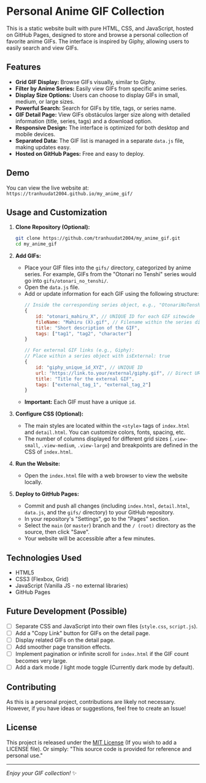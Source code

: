 # Personal Anime GIF Collection

This is a static website built with pure HTML, CSS, and JavaScript, hosted on GitHub Pages, designed to store and browse a personal collection of favorite anime GIFs. The interface is inspired by Giphy, allowing users to easily search and view GIFs.

## Features

*   **Grid GIF Display:** Browse GIFs visually, similar to Giphy.
*   **Filter by Anime Series:** Easily view GIFs from specific anime series.
*   **Display Size Options:** Users can choose to display GIFs in small, medium, or large sizes.
*   **Powerful Search:** Search for GIFs by title, tags, or series name.
*   **GIF Detail Page:** View GIFs obstáculos larger size along with detailed information (title, series, tags) and a download option.
*   **Responsive Design:** The interface is optimized for both desktop and mobile devices.
*   **Separated Data:** The GIF list is managed in a separate `data.js` file, making updates easy.
*   **Hosted on GitHub Pages:** Free and easy to deploy.

## Demo

You can view the live website at: `https://tranhuudat2004.github.io/my_anime_gif/`


## Usage and Customization

1.  **Clone Repository (Optional):**
    ```bash
    git clone https://github.com/tranhuudat2004/my_anime_gif.git
    cd my_anime_gif
    ```

2.  **Add GIFs:**
    *   Place your GIF files into the `gifs/` directory, categorized by anime series. For example, GIFs from the "Otonari no Tenshi" series would go into `gifs/otonari_no_tenshi/`.
    *   Open the `data.js` file.
    *   Add or update information for each GIF using the following structure:
        ```javascript
        // Inside the corresponding series object, e.g., "OtonariNoTenshi":
        {
            id: "otonari_mahiru_X", // UNIQUE ID for each GIF sitewide
            fileName: "Mahiru (X).gif", // Filename within the series directory
            title: "Short description of the GIF",
            tags: ["tag1", "tag2", "character"]
        }

        // For external GIF links (e.g., Giphy):
        // Place within a series object with isExternal: true
        {
            id: "giphy_unique_id_XYZ", // UNIQUE ID
            url: "https://link.to.your/external/giphy.gif", // Direct URL to the GIF
            title: "Title for the external GIF",
            tags: ["external_tag_1", "external_tag_2"]
        }
        ```
    *   **Important:** Each GIF must have a unique `id`.

3.  **Configure CSS (Optional):**
    *   The main styles are located within the `<style>` tags of `index.html` and `detail.html`. You can customize colors, fonts, spacing, etc.
    *   The number of columns displayed for different grid sizes (`.view-small`, `.view-medium`, `.view-large`) and breakpoints are defined in the CSS of `index.html`.

4.  **Run the Website:**
    *   Open the `index.html` file with a web browser to view the website locally.

5.  **Deploy to GitHub Pages:**
    *   Commit and push all changes (including `index.html`, `detail.html`, `data.js`, and the `gifs/` directory) to your GitHub repository.
    *   In your repository's "Settings", go to the "Pages" section.
    *   Select the `main` (or `master`) branch and the `/ (root)` directory as the source, then click "Save".
    *   Your website will be accessible after a few minutes.

## Technologies Used

*   HTML5
*   CSS3 (Flexbox, Grid)
*   JavaScript (Vanilla JS - no external libraries)
*   GitHub Pages

## Future Development (Possible)

*   [ ] Separate CSS and JavaScript into their own files (`style.css`, `script.js`).
*   [ ] Add a "Copy Link" button for GIFs on the detail page.
*   [ ] Display related GIFs on the detail page.
*   [ ] Add smoother page transition effects.
*   [ ] Implement pagination or infinite scroll for `index.html` if the GIF count becomes very large.
*   [ ] Add a dark mode / light mode toggle (Currently dark mode by default).

## Contributing

As this is a personal project, contributions are likely not necessary. However, if you have ideas or suggestions, feel free to create an Issue!

## License

This project is released under the [MIT License](./LICENSE) (If you wish to add a LICENSE file).
Or simply: "This source code is provided for reference and personal use."

---

*Enjoy your GIF collection!* ✨
